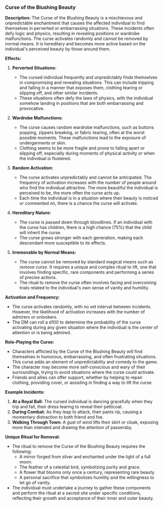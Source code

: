 ### **Curse of the Blushing Beauty**

**Description:** The Curse of the Blushing Beauty is a mischievous and unpredictable enchantment that causes the affected individual to find themselves in perverted or embarrassing situations. These incidents often defy logic and physics, resulting in revealing positions or wardrobe malfunctions. The curse activates randomly and cannot be removed by normal means. It is hereditary and becomes more active based on the individual's perceived beauty by those around them.

**Effects:**

1. **Perverted Situations:**
    
    - The cursed individual frequently and unpredictably finds themselves in compromising and revealing situations. This can include tripping and falling in a manner that exposes them, clothing tearing or slipping off, and other similar incidents.
    - These situations often defy the laws of physics, with the individual somehow landing in positions that are both embarrassing and provocative.
2. **Wardrobe Malfunctions:**
    
    - The curse causes random wardrobe malfunctions, such as buttons popping, zippers breaking, or fabric tearing, often at the worst possible moments. These malfunctions lead to the exposure of undergarments or skin.
    - Clothing seems to be more fragile and prone to falling apart or slipping off, especially during moments of physical activity or when the individual is flustered.
3. **Random Activation:**
    
    - The curse activates unpredictably and cannot be anticipated. The frequency of activation increases with the number of people around who find the individual attractive. The more beautiful the individual is perceived to be, the more often the curse acts up.
    - Each time the individual is in a situation where their beauty is noticed or commented on, there is a chance the curse will activate.
4. **Hereditary Nature:**
    
    - The curse is passed down through bloodlines. If an individual with the curse has children, there is a high chance (75%) that the child will inherit the curse.
    - The curse grows stronger with each generation, making each descendant more susceptible to its effects.
5. **Irremovable by Normal Means:**
    
    - The curse cannot be removed by standard magical means such as _remove curse_. It requires a unique and complex ritual to lift, one that involves finding specific, rare components and performing a series of precise actions.
    - The ritual to remove the curse often involves facing and overcoming trials related to the individual's own sense of vanity and humility.

**Activation and Frequency:**

- The curse activates randomly, with no set interval between incidents. However, the likelihood of activation increases with the number of admirers or onlookers.
- The DM can roll a d100 to determine the probability of the curse activating during any given situation where the individual is the center of attention or is being admired.

**Role-Playing the Curse:**

- Characters afflicted by the Curse of the Blushing Beauty will find themselves in humorous, embarrassing, and often frustrating situations. This curse adds an element of unpredictability and comedy to the game.
- The character may become more self-conscious and wary of their surroundings, trying to avoid situations where the curse could activate.
- Friends and allies can offer support, whether by helping to repair clothing, providing cover, or assisting in finding a way to lift the curse.

**Example Incidents:**

1. **At a Royal Ball:** The cursed individual is dancing gracefully when they trip and fall, their dress tearing to reveal their petticoat.
2. **During Combat:** As they leap to attack, their pants rip, causing a momentary distraction to both friend and foe.
3. **Walking Through Town:** A gust of wind lifts their skirt or cloak, exposing more than intended and drawing the attention of passersby.

**Unique Ritual for Removal:**

- The ritual to remove the Curse of the Blushing Beauty requires the following:
    - A mirror forged from silver and enchanted under the light of a full moon.
    - The feather of a celestial bird, symbolizing purity and grace.
    - A flower that blooms only once a century, representing rare beauty.
    - A personal sacrifice that symbolizes humility and the willingness to let go of vanity.
- The individual must undertake a journey to gather these components and perform the ritual at a sacred site under specific conditions, reflecting their growth and acceptance of their inner and outer beauty.